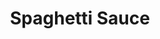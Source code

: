 ---
layout: recipe
title:  Spaghetti Sauce
image: spaghetti.jpg
imagecredit: 
dateAdded: 20170922

authorName:
authorURL: 
sourceName: 
sourceURL: https://imgur.com/a/arRjB
category: pasta
yield: 6
prepTime: 15
cookTime: 300

ingredients:
- 5-6 cans tomato sauce (14-15 oz)
- 2 cans stewed tomatoes (14-15 oz)
- 2 small cans tomato paste (~6 oz)
- 1 large onion, chopped
- 5-6 large cloves of garlic, minced
- 1 Tbsp. (heaping) Basil
- 4 Tbsp. oregano
- 1 Tsp. Rosemary
- 1/2 Tsp. Marjoram
- 1 Tsp. Fennel Seed
- 3 Bay leaves
- 2 Tbsp. Salt
- 3 Tbsp. Sugar
- 1 lb. of ground beef
- More salt and pepper to taste 
- Parmesan cheese (optional)
- Pasta

directions:
- Put everything in the crockpot except for the onions, garlic, and meat.
- Add _just enough_ water to each can to rinse it out and add to the crockpot.
- Saute onions and garlic in olive oil until clear and add to crockpot.
- Saute beef (and optionally Italian sausage) in the onion pan and drain well. Add to crockpot.
- Cook all day on high (or low as long as it bubbles slowly).
- While cooling off, leave lid off so it thickens.
- Serve over cooked pasta, and optionally with garlic bread.

---